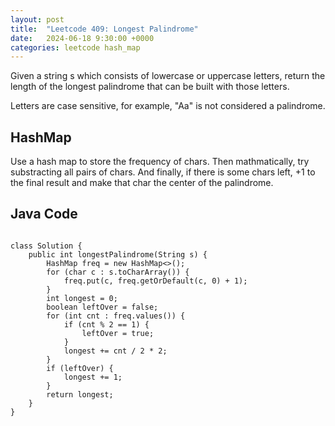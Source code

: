 ```yaml
---
layout: post
title:  "Leetcode 409: Longest Palindrome"
date:   2024-06-18 9:30:00 +0000
categories: leetcode hash_map
---
```


Given a string s which consists of lowercase or uppercase letters, return the length of the longest palindrome that can be built with those letters.

Letters are case sensitive, for example, "Aa" is not considered a palindrome.

<h2>HashMap</h2>
Use a hash map to store the frequency of chars. Then mathmatically, try substracting all pairs of chars. And finally, if there is some chars left, +1 to the final result and make that char the center of the palindrome.

<h2> Java Code </h2>
<pre>
<code>
class Solution {
    public int longestPalindrome(String s) {
        HashMap<Character, Integer> freq = new HashMap<>();
        for (char c : s.toCharArray()) {
            freq.put(c, freq.getOrDefault(c, 0) + 1);
        }
        int longest = 0;
        boolean leftOver = false;
        for (int cnt : freq.values()) {
            if (cnt % 2 == 1) {
                leftOver = true;
            }
            longest += cnt / 2 * 2;
        }
        if (leftOver) {
            longest += 1;
        }
        return longest;
    }
}
</code>
</pre>